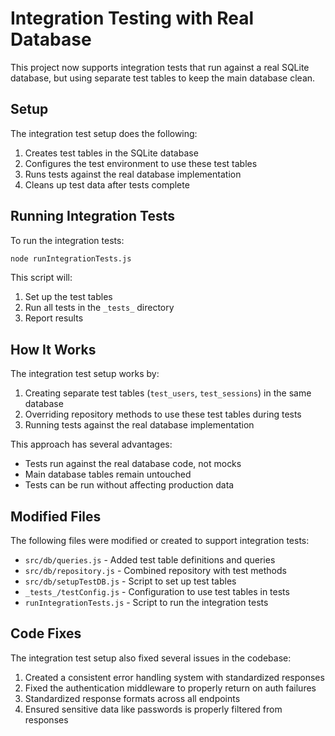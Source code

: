 # Integration Testing with Real Database

This project now supports integration tests that run against a real SQLite database, but using separate test tables to keep the main database clean.

## Setup

The integration test setup does the following:

1. Creates test tables in the SQLite database
2. Configures the test environment to use these test tables
3. Runs tests against the real database implementation
4. Cleans up test data after tests complete

## Running Integration Tests

To run the integration tests:

```bash
node runIntegrationTests.js
```

This script will:
1. Set up the test tables
2. Run all tests in the `_tests_` directory
3. Report results

## How It Works

The integration test setup works by:

1. Creating separate test tables (`test_users`, `test_sessions`) in the same database
2. Overriding repository methods to use these test tables during tests
3. Running tests against the real database implementation

This approach has several advantages:
- Tests run against the real database code, not mocks
- Main database tables remain untouched
- Tests can be run without affecting production data

## Modified Files

The following files were modified or created to support integration tests:

- `src/db/queries.js` - Added test table definitions and queries
- `src/db/repository.js` - Combined repository with test methods
- `src/db/setupTestDB.js` - Script to set up test tables
- `_tests_/testConfig.js` - Configuration to use test tables in tests
- `runIntegrationTests.js` - Script to run the integration tests

## Code Fixes

The integration test setup also fixed several issues in the codebase:

1. Created a consistent error handling system with standardized responses
2. Fixed the authentication middleware to properly return on auth failures
3. Standardized response formats across all endpoints
4. Ensured sensitive data like passwords is properly filtered from responses 